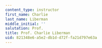 ```yaml
---
content_type: instructor
first_name: Charlie
last_name: Liberman
middle_initial: ''
salutation: Prof.
title: Prof. Charlie Liberman
uid: 821348e6-a5e2-db1d-d72f-fa21d797e63a
---
```

